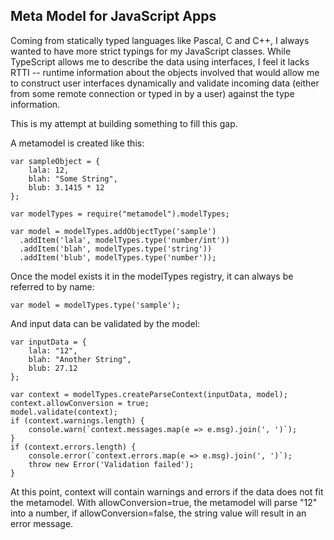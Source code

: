 Meta Model for JavaScript Apps
----

Coming from statically typed languages like Pascal, C and C++, I always wanted to have
more strict typings for my JavaScript classes. While TypeScript allows me to describe
the data using interfaces, I feel it lacks RTTI -- runtime information about the objects
involved that would allow me to construct user interfaces dynamically and validate
incoming data (either from some remote connection or typed in by a user) against the
type information.

This is my attempt at building something to fill this gap.


A metamodel is created like this:

    var sampleObject = {
        lala: 12,
        blah: "Some String",
        blub: 3.1415 * 12
    };

    var modelTypes = require("metamodel").modelTypes;

    var model = modelTypes.addObjectType('sample')
      .addItem('lala', modelTypes.type('number/int'))
      .addItem('blah', modelTypes.type('string'))
      .addItem('blub', modelTypes.type('number'));

Once the model exists it in the modelTypes registry, it can always be referred
to by name:

    var model = modelTypes.type('sample');
    
And input data can be validated by the model:

    var inputData = {
        lala: "12",
        blah: "Another String",
        blub: 27.12
    };
    
    var context = modelTypes.createParseContext(inputData, model);
    context.allowConversion = true;
    model.validate(context);
    if (context.warnings.length) {
        console.warn(`context.messages.map(e => e.msg).join(', ')`);
    }
    if (context.errors.length) {
        console.error(`context.errors.map(e => e.msg).join(', ')`);
        throw new Error('Validation failed');
    }

At this point, context will contain warnings and errors if the data does
not fit the metamodel. With allowConversion=true, the metamodel will
parse "12" into a number, if allowConversion=false, the string value will
result in an error message.
